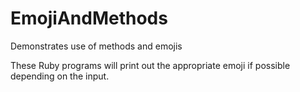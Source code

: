 # EmojiAndMethods
Demonstrates use of methods and emojis

These Ruby programs will print out the appropriate emoji if possible depending on the input.
